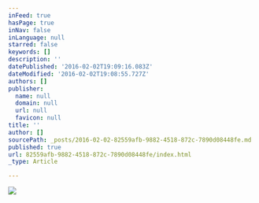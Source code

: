 ```yaml
---
inFeed: true
hasPage: true
inNav: false
inLanguage: null
starred: false
keywords: []
description: ''
datePublished: '2016-02-02T19:09:16.083Z'
dateModified: '2016-02-02T19:08:55.727Z'
authors: []
publisher:
  name: null
  domain: null
  url: null
  favicon: null
title: ''
author: []
sourcePath: _posts/2016-02-02-82559afb-9882-4518-872c-7890d08448fe.md
published: true
url: 82559afb-9882-4518-872c-7890d08448fe/index.html
_type: Article

---
```

![](https://the-grid-user-content.s3-us-west-2.amazonaws.com/ad37bd3c-e449-4241-8f43-ee8b1c056abd.jpg)